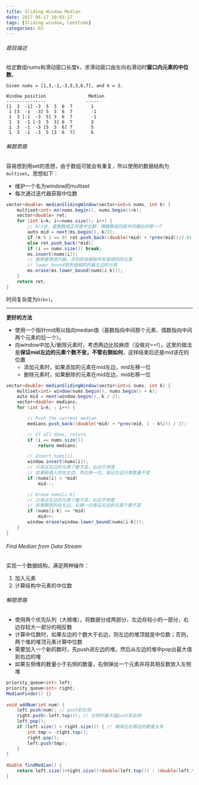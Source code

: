 ```yaml
---
title: Sliding Window Median
date: 2017-06-17 10:03:17
tags: [Sliding window, LeetCode]
categories: OJ
---
```


###### 题目描述
给定数组nums和滑动窗口长度k，求滑动窗口由左向右滑动时**窗口内元素的中位数**。

    Given nums = [1,3,-1,-3,5,3,6,7], and k = 3.

    Window position                Median
    ---------------               -----
    [1  3  -1] -3  5  3  6  7       1
     1 [3  -1  -3] 5  3  6  7       -1
     1  3 [-1  -3  5] 3  6  7       -1
     1  3  -1 [-3  5  3] 6  7       3
     1  3  -1  -3 [5  3  6] 7       5
     1  3  -1  -3  5 [3  6  7]      6

###### 解题思路
容易想到用set的思想，由于数组可能会有重复，所以使用的数据结构为`multiset`。思想如下：
- 维护一个名为window的multiset
- 每次通过迭代器获取中位数

```java
vector<double> medianSlidingWindow(vector<int>& nums, int k) {
    multiset<int> ms(nums.begin(), nums.begin()+k);
    vector<double> ret;
    for (int i=k; i<=nums.size(); i++) {
        // k/2处，基数数组正好是中位数，偶数数组则是中间偏右的那一个
        auto mid = next(ms.begin(), k/2);
        if (k % 2 == 0) ret.push_back((double(*mid) + *prev(mid))/2.0);
        else ret.push_back(*mid);
        if (i == nums.size()) break;
        ms.insert(nums[i]);
        // 删除要用迭代器，否则将会删除所有值相同的元素
        // lower_bound取到值相同的最左边的元素
        ms.erase(ms.lower_bound(nums[i-k]));
    }
    return ret;
}
```
时间复杂度为`O(kn)`。

---

**更好的方法**
- 使用一个指针mid用以指向median值（基数指向中间那个元素、偶数指向中间两个元素的后一个）。
- 向window中加入/删除元素时，考虑两边比较麻烦（没做对==!）。这里的做法是**保证mid左边的元素个数不变，不管右侧如何**，这样结束后还是mid该在的位置
    - 添加元素时，如果添加的元素在mid左边，mid左移一位
    - 删除元素时，如果删除的元素在mid左边，mid右移一位


```java
vector<double> medianSlidingWindow(vector<int>& nums, int k) {
    multiset<int> window(nums.begin(), nums.begin() + k);
    auto mid = next(window.begin(), k / 2);
    vector<double> medians;
    for (int i=k; ; i++) {

        // Push the current median.
        medians.push_back((double(*mid) + *prev(mid, 1 - k%2)) / 2);

        // If all done, return.
        if (i == nums.size())
            return medians;

        // Insert nums[i].
        window.insert(nums[i]);
        // 只保证左边的元素个数不变，右边不用管
        // 如果新插入的在左边，则左移一位，保证左边元素数量不变
        if (nums[i] < *mid)
            mid--;

        // Erase nums[i-k].
        // 只保证左边的元素个数不变，右边不用管
        // 如果删除的在左边，右移一位保证左边的元素个数不变
        if (nums[i-k] <= *mid)
            mid++;
        window.erase(window.lower_bound(nums[i-k]));
    }
}
```

###### Find Median from Data Stream
实现一个数据结构，满足两种操作：
1. 加入元素
2. 计算结构中元素的中位数

###### 解题思路
- 使用两个优先队列（大根堆），将数据分成两部分，左边存较小的一部分，右边存较大一部分的相反数
- 计算中位数时，如果左边的个数大于右边，则左边的堆顶就是中位数；否则，两个堆的堆顶元素计算中位数
- 需要加入一个新的数时，先push进左边的堆，然后从左边的堆中pop出最大值到右边的堆
- 如果左侧堆的数量小于右侧的数量，右侧弹出一个元素并将其相反数放入左侧堆

```java
priority_queue<int> left;
priority_queue<int> right;
MedianFinder() {}
    
void addNum(int num) {
    left.push(num); // push到左侧
    right.push(-left.top()); // 左侧的最大值push到右侧
    left.pop();
    if (left.size() < right.size()) { // 确保左右两边的数量关系
        int tmp = -right.top();
        right.pop();
        left.push(tmp);
    }
}
    
double findMedian() {
    return left.size()>right.size()?double(left.top()) : (double(left.top())-right.top())/2;
}
```
